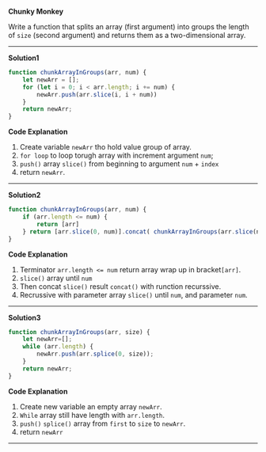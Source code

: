 **Chunky Monkey**

Write a function that splits an array (first argument) into groups the length of `size` (second argument) and returns them as a two-dimensional array.
***
**Solution1**
```js
function chunkArrayInGroups(arr, num) {
    let newArr = [];
    for (let i = 0; i < arr.length; i += num) {
        newArr.push(arr.slice(i, i + num))
    }
    return newArr;
}
```
**Code Explanation**
1. Create variable `newArr` tho hold value group of array.
2. `for loop` to loop torugh array with increment argument `num`;
3. `push()` array `slice()` from beginning to argument `num` + `index`
4. return `newArr`.
***
**Solution2**
```js
function chunkArrayInGroups(arr, num) {
    if (arr.length <= num) {
        return [arr]
    } return [arr.slice(0, num)].concat( chunkArrayInGroups(arr.slice(num), num))
}
```
**Code Explanation**
1. Terminator `arr.length <= num` return array  wrap up in bracket`[arr]`.
2. `slice()` array until `num`
3. Then concat `slice()` result `concat()` with runction recurssive.
4. Recrussive with parameter array `slice()` until `num`, and parameter `num`.
***
**Solution3**
```js
function chunkArrayInGroups(arr, size) {
    let newArr=[];
    while (arr.length) {
        newArr.push(arr.splice(0, size));
    }
    return newArr;
}
```
**Code Explanation**
1. Create new variable an empty array `newArr`.
2. `While` array still have length with `arr.length`.
3. `push()` `splice()` array from `first` to `size` to `newArr`.
4. return `newArr`
***


